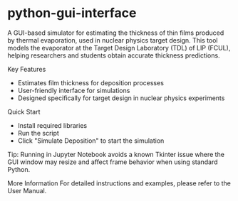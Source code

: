 # python-gui-interface
A GUI-based simulator for estimating the thickness of thin films produced by thermal evaporation, used in nuclear physics target design. This tool models the evaporator at the Target Design Laboratory (TDL) of LIP (FCUL), helping researchers and students obtain accurate thickness predictions.

Key Features

- Estimates film thickness for deposition processes
- User-friendly interface for simulations
- Designed specifically for target design in nuclear physics experiments

Quick Start

- Install required libraries
- Run the script 
- Click "Simulate Deposition" to start the simulation

Tip: Running in Jupyter Notebook avoids a known Tkinter issue where the GUI window may resize and affect frame behavior when using standard Python.

More Information
For detailed instructions and examples, please refer to the User Manual.

